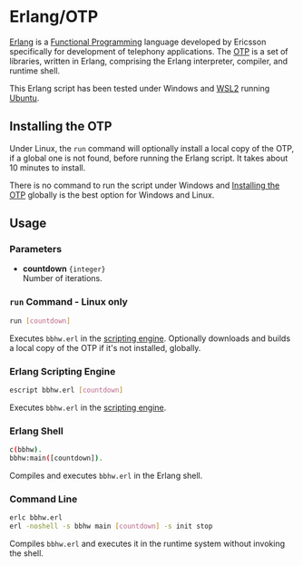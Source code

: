 # Erlang/OTP

[Erlang] is a [Functional Programming] language developed by Ericsson specifically for development of 
telephony applications. The [OTP] is a set of libraries, written in Erlang, comprising the Erlang
interpreter, compiler, and runtime shell.

This Erlang script has been tested under Windows and [WSL2] running [Ubuntu].

## Installing the OTP

Under Linux, the `run` command will optionally install a local copy of the OTP, if a global one is not
found, before running the Erlang script. It takes about 10 minutes to install.

There is no command to run the script under Windows and [Installing the OTP] globally is the best 
option for Windows and Linux. 


## Usage

### Parameters

- **countdown** `{integer}`  
  Number of iterations.

### `run` Command - Linux only

```sh
run [countdown]
```
Executes `bbhw.erl` in the [scripting engine][escript]. Optionally downloads and builds a local copy 
of the OTP if it's not installed, globally.
  

### Erlang Scripting Engine

```sh
escript bbhw.erl [countdown]
```
Executes `bbhw.erl` in the [scripting engine][escript].

### Erlang Shell

```sh 
c(bbhw).
bbhw:main([countdown]).
```
Compiles and executes `bbhw.erl` in the Erlang shell.


### Command Line

```sh
erlc bbhw.erl
erl -noshell -s bbhw main [countdown] -s init stop
```
Compiles `bbhw.erl` and executes it in the runtime system without invoking the shell.


[Erlang]:                 https://en.wikipedia.org/wiki/Erlang_(programming_language)
[OTP]:                    https://en.wikipedia.org/wiki/Open_Telecom_Platform
[escript]:                https://www.erlang.org/doc/man/escript
[Installing the OTP]:     https://www.erlang.org/downloads
[Functional Programming]: https://en.wikipedia.org/wiki/Functional_programming
[WSL2]:                   https://learn.microsoft.com/en-us/windows/wsl/about
[Ubuntu]:                 https://ubuntu.com
